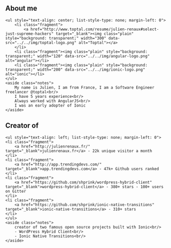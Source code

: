 <section>
    <h2>About me</h2>

    <ul style="text-align: center; list-style-type: none; margin-left: 0">
        <li class="fragment">
            <a href="http://www.toptal.com/resume/julien-renaux#select-just-supreme-hackers" target="_blank"><img class="plain" style="background: transparent;" width="300" data-src="../../img/toptal-logo.png" alt="Toptal"></a>
        </li>
        <li class="fragment"><img class="plain" style="background: transparent;" width="120" data-src="../../img/angular-logo.png" alt="angular"></li>
        <li class="fragment"><img class="plain" style="background: transparent;" width="200" data-src="../../img/ionic-logo.png" alt="ionic"></li>
    </ul>
    <aside class="notes">
        My name is Julien, I am from France, I am a Software Engineer freelancer @toptal<br/>
        I have 5 years experience<br/>
        Always worked with AngularJS<br/>
        I was an early adopter of Ionic
    </aside>
</section>
<section>
    <h2>Creator of</h2>

    <ul style="text-align: left; list-style-type: none; margin-left: 0">
    <li class="fragment">
        <a href="http://julienrenaux.fr/" target="_blank">julienrenaux.fr</a> - 22k unique visitor a month
    </li>
    <li class="fragment">
        <a href="http://app.trendingdevs.com/" target="_blank">app.trendingdevs.com</a> - 47k+ Github users ranked
    </li>
    <li class="fragment">
        <a href="https://github.com/shprink/wordpress-hybrid-client" target="_blank">wordpress-hybrid-client</a> - 380+ stars - 100+ users on Gitter
    </li>
    <li class="fragment">
        <a href="https://github.com/shprink/ionic-native-transitions" target="_blank">ionic-native-transitions</a> - 310+ stars
    </li>
    </ul>
    <aside class="notes">
        creator of two famous open source projects built with Ionic<br/>
        - WordPress Hybrid Client<br/>
        - Ionic Native Transitions<br/>
    </aside>
</section>
